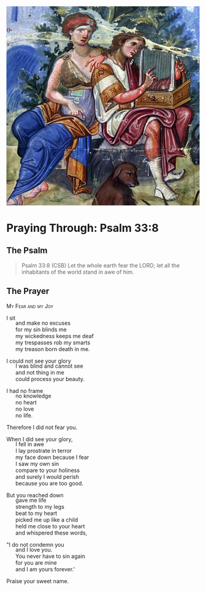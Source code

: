 <img class="intro-right" src="../images/art-paris-psalter.jpg">

<style>
  li {list-style-type: none;}
  p + ul {
    margin-top: -18px;
}
</style>

# Praying Through: Psalm 33:8

## The Psalm

>Psalm 33:8 (CSB)   Let the whole earth fear the LORD; let all the inhabitants of the world stand in awe of him.

## The Prayer

<div style="font-variant: small-caps;">
My Fear and my Joy
</div>

I sit
* and make no excuses
* for my sin blinds me
* my wickedness keeps me deaf
* my trespasses rob my smarts
* my treason born death in me.

I could not see your glory
* I was blind and cannot see
* and not thing in me
* could process your beauty.

I had no frame
* no knowledge
* no heart
* no love
* no life.

Therefore I did not fear you.

When I did see your glory,
* I fell in awe
* I lay prostrate in terror
* my face down because I fear
* I saw my own sin
* compare to your holiness
* and surely I would perish
* because you are too good.

But you reached down
* gave me life
* strength to my legs
* beat to my heart
* picked me up like a child
* held me close to your heart
* and whispered these words,

"I do not condemn you
* and I love you.
* You never have to sin again
* for you are mine
* and I am yours forever.'

Praise your sweet name.
